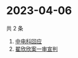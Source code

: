 # 2023-04-06

共 2 条

<!-- BEGIN ZHIHUSEARCH -->
<!-- 最后更新时间 Thu Apr 06 2023 03:08:00 GMT+0800 (China Standard Time) -->
1. [中电科回应](https://www.zhihu.com/search?q=中电科回应)
1. [翟欣欣案一审宣判](https://www.zhihu.com/search?q=翟欣欣案一审宣判)
<!-- END ZHIHUSEARCH -->
